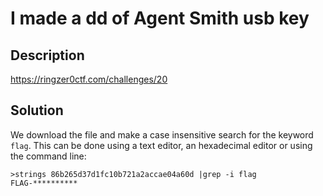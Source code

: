 # I made a dd of Agent Smith usb key

## Description

https://ringzer0ctf.com/challenges/20

## Solution

We download the file and make a case insensitive search for the keyword `flag`. This can be done using a text editor, an hexadecimal editor or using the command line:

```
>strings 86b265d37d1fc10b721a2accae04a60d |grep -i flag
FLAG-**********
```